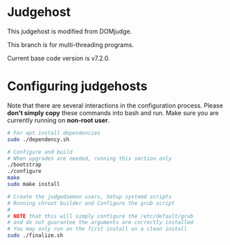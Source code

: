 # Judgehost

This judgehost is modified from DOMjudge.

This branch is for multi-threading programs.

Current base code version is v7.2.0.

# Configuring judgehosts

Note that there are several interactions in the configuration process. Please **don't simply copy** these commands into bash and run. Make sure you are currently running on **non-root user**.

```bash
# For apt install dependencies
sudo ./dependency.sh

# Configure and build
# When upgrades are needed, running this section only
./bootstrap
./configure
make
sudo make install

# Create the judgedaemon users, Setup systemd scripts
# Running chroot builder and Configure the grub script
#
# NOTE that this will simply configure the /etc/default/grub
# and do not guarantee the arguments are correctly installed
# You may only run on the first install on a clean install
sudo ./finalize.sh
```
